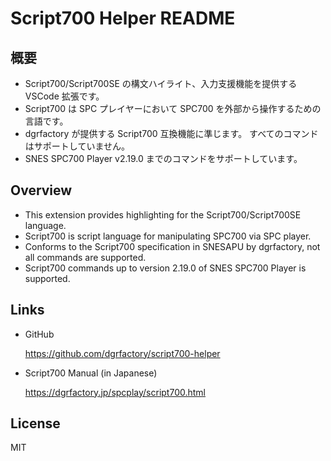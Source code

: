 # Script700 Helper README

## 概要

- Script700/Script700SE の構文ハイライト、入力支援機能を提供する VSCode 拡張です。
- Script700 は SPC プレイヤーにおいて SPC700 を外部から操作するための言語です。
- dgrfactory が提供する Script700 互換機能に準じます。 すべてのコマンドはサポートしていません。
- SNES SPC700 Player v2.19.0 までのコマンドをサポートしています。

## Overview

- This extension provides highlighting for the Script700/Script700SE language.
- Script700 is script language for manipulating SPC700 via SPC player.
- Conforms to the Script700 specification in SNESAPU by dgrfactory, not all commands are supported.
- Script700 commands up to version 2.19.0 of SNES SPC700 Player is supported.

## Links

- GitHub

  https://github.com/dgrfactory/script700-helper

- Script700 Manual (in Japanese)

  https://dgrfactory.jp/spcplay/script700.html

## License

MIT
